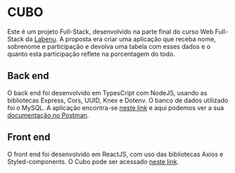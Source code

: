 # CUBO

Este é um projeto Full-Stack, desenvolvido na parte final do curso Web Full-Stack da [Labenu](https://www.labenu.com.br/).
A proposta era criar uma aplicação que receba nome, sobrenome e participação e devolva uma tabela com esses dados e o quanto esta participação reflete na porcentagem do todo.

## Back end

O back end foi desenvolvido em TypesCript com NodeJS, usando as bibliotecas Express, Cors, UUID, Knex e Dotenv. 
O banco de dados utilizado foi o MySQL.
A aplicação encontra-se [neste link](https://cubo-back-ruana.herokuapp.com) e aqui podemos ver a sua [documentação no Postman](https://documenter.getpostman.com/view/18388041/UVysxbdE).

## Front end

O front end foi desenvolvido em ReactJS, com uso das bibliotecas Axios e Styled-components.
O Cubo pode ser acessado [neste link](cubo-ruana.surge.sh).

